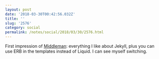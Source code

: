```yaml
---
layout: post
date: '2018-03-30T00:42:56.032Z'
title: ''
slug: '2576'
category: social
permalink: /notes/social/2018/03/30/2576.html
---
```

First impression of [Middleman](https://middlemanapp.com/): everything I like about Jekyll, plus you can use ERB in the templates instead of Liquid. I can see myself switching.
